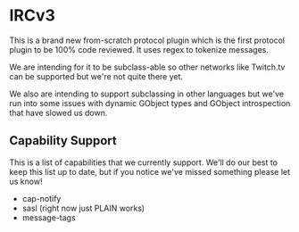 # IRCv3

This is a brand new from-scratch protocol plugin which is the first protocol
plugin to be 100% code reviewed. It uses regex to tokenize messages.

We are intending for it to be subclass-able so other networks like Twitch.tv can
be supported but we're not quite there yet.

We also are intending to support subclassing in other languages but we've run
into some issues with dynamic GObject types and GObject introspection that have
slowed us down.

## Capability Support

This is a list of capabilities that we currently support. We'll do our best to
keep this list up to date, but if you notice we've missed something please let
us know!

* cap-notify
* sasl (right now just PLAIN works)
* message-tags
